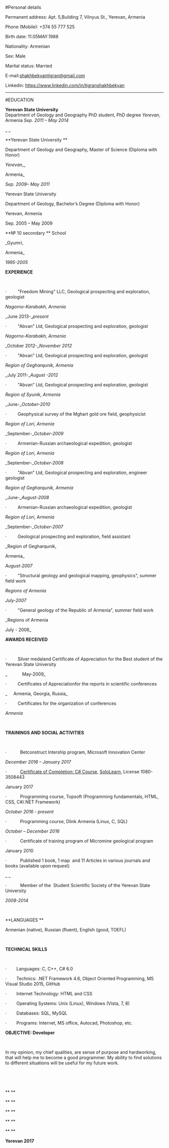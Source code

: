 #Personal details

Permanent address: Apt. 5,Building 7, Vilnyus St., Yerevan, Armenia   

Phone (Mobile): +374 55 777 525   

Birth date: 11.05MAY.1988

Nationality: Armenian 

Sex: Male  

Marital status: Married 

E-mail:[shakhbekyantigran@gmail.com](mailto:shakhbekyantigran@gmail.com)

Linkedin: https://www.linkedin.com/in/tigranshakhbekyan

----
 
#EDUCATION

**Yerevan State University**                                                                       
Department of Geology and Geography PhD student, PhD degree        _Yerevan_, Armenia  _Sep. 2011 – May 2014_                                          

 

       




_ _

 

**Yerevan State University **

Department of Geology and Geography,
      Master of Science (Diploma with Honor)

 

_Yerevan__, 

Armenia_

_Sep. 2009– May 2011_

 

Yerevan State University 

Department of Geology, Bachelor’s Degree (Diploma with
      Honor)

 

Yerevan,
      Armenia

Sep.
      2005 – May 2009

 

**№ 10 secondary ** School

 

_Gyumri,
      

Armenia_

_1995-2005_

 

**EXPERIENCE**

 

 

·        
  "Freedom Mining" LLC,
  Geological prospecting and exploration, geologist

 

_Nagorno-Karabakh, Armenia_

_June
  2013-__present_

 

·        
  "Abvan" Ltd,
  Geological prospecting and exploration, geologist

 

_Nagorno-Karabakh, Armenia_

_October
  2012-__November
  2012_

 

·        
  "Abvan" Ltd,
  Geological prospecting and exploration, geologist

 

_Region of Gegharqunik, Armenia_

_July
  2011-__August
  -2012_

 

·        
  "Abvan" Ltd,
  Geological prospecting and exploration, geologist

 

_Region of Syunik, Armenia_

_June-__October-2010_

 

·        
  Geophysical survey of the
  Mghart gold ore field, geophysicist

 

_Region of Lori, Armenia_

_September-__October-2009_

 

·        
  Armenian-Russian
  archaeological expedition, geologist

 

_Region of Lori, Armenia_

_September-__October-2008_

 

·        
  "Abvan" Ltd,
  Geological prospecting and exploration, engineer geologist

 

_Region of Gegharqunik, Armenia_

_June-__August-2008_

 

·        
  Armenian-Russian
  archaeological expedition, geologist

 

_Region of Lori, Armenia_

_September-__October-2007_

 

·        
  Geological prospecting and
  exploration, field assistant

 

_Region of Gegharqunik, 

Armenia_

_August-2007_

 

·        
  "Structural geology
  and geological mapping, geophysics", summer
  field work

 

_Regions of Armenia_

_July-2007_

 

·        
  "General geology of the
  Republic of Armenia", summer field work

 

_Regions
  of Armenia  

  July - 2006_

 

**AWARDS RECEIVED**

 

 

·        
  Silver medaland Certificate of Appreciation for
  the Best student of the Yerevan State University 

 

_            May-2009_

 

·        
  Certificates of Appreciationfor the reports in scientific
  conferences

 

_     Armenia, Georgia, Russia_

 

·        
  Certificates for the organization
  of conferences

 

_Armenia_

 

 

**TRAININGS AND SOCIAL
  ACTIVITIES**

 

 

 

·          
    Betconstruct Intership
    program, Microsoft Innovation Center

 

_December 2016 – January 2017_

 

·          
    [Certificate of Completion: C# Course](https://www.linkedin.com/redir/redirect?url=https%3A%2F%2Fwww%2Esololearn%2Ecom%2FProfile%2F3508443%2F&urlhash=53C6&trk=profile_certification_company_title), [SoloLearn](https://www.linkedin.com/company/9435690?trk=prof-certification-org_name),
    License 1080-3508443

 

January 2017

 

·          
    Programming course, Topsoft
    (Programming fundamentals, HTML, CSS, C#/.NET Framework)

 

_October 2016 - present_

 

·          
    Programming course, Dlink
    Armenia (Linux, C, SQL)

 

_October – December 2016_

 

·          
    Certificate of training
    program of Micromine geological program

 

January 2010  

 

·          
    Published 1 book, 1 map  and 11 Articles in various journals and
    books (available upon request)

 

_ _

 

·          
    Member of the  Student Scientific Society of the
    Yerevan State University

 

_2008-2014_

 

 

 

**LANGUAGES **

Armenian (native),
Russian (fluent), English (good, TOEFL)

 

 

**TECHNICAL SKILLS**

 

 

·      
   Languages: C, C++, C# 6.0

·      
   Technics: .NET Framework 4.6, Object
  Oriented Programming, MS Visual Studio 2015, GitHub

·      
   Internet Technology: HTML and CSS

·      
   Operating Systems: Unix (Linux), Windows
  (Vista, 7, 8)

·      
   Databases: SQL, MySQL

·      
   Programs: Internet, MS office, Autocad,
  Photoshop, etc. 

 

**OBJECTIVE: Developer**

 

 

In my opinion, my chief qualities, are sense of purpose and hardworking,
that will help me to become a good programmer. My ability to find solutions to
different situations will be useful for my future work.

 

 

** **

** **

** **

** **

** **

**Yerevan 2017**

